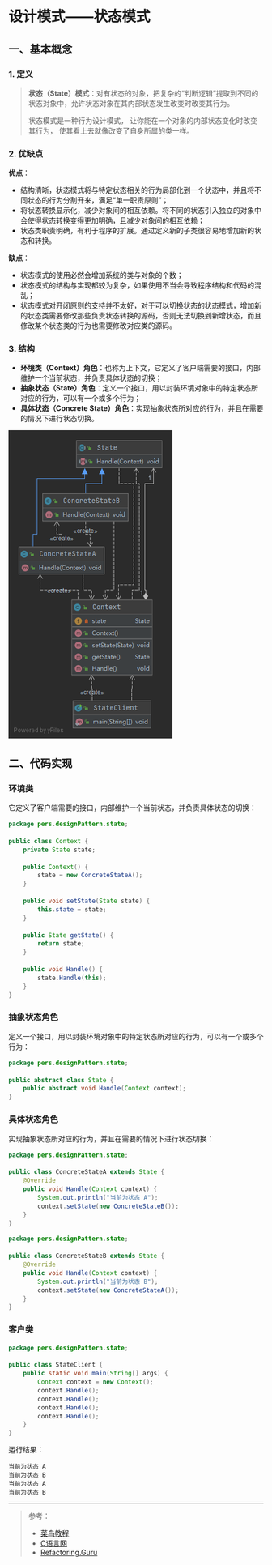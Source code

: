 # 设计模式——状态模式

## 一、基本概念

### 1. 定义

> **状态（State）模式**：对有状态的对象，把复杂的“判断逻辑”提取到不同的状态对象中，允许状态对象在其内部状态发生改变时改变其行为。
>
> 状态模式是一种行为设计模式， 让你能在一个对象的内部状态变化时改变其行为， 使其看上去就像改变了自身所属的类一样。

### 2. 优缺点

**优点**：

- 结构清晰，状态模式将与特定状态相关的行为局部化到一个状态中，并且将不同状态的行为分割开来，满足“单一职责原则”；
- 将状态转换显示化，减少对象间的相互依赖。将不同的状态引入独立的对象中会使得状态转换变得更加明确，且减少对象间的相互依赖；
- 状态类职责明确，有利于程序的扩展。通过定义新的子类很容易地增加新的状态和转换。

**缺点**：

- 状态模式的使用必然会增加系统的类与对象的个数；
- 状态模式的结构与实现都较为复杂，如果使用不当会导致程序结构和代码的混乱；
- 状态模式对开闭原则的支持并不太好，对于可以切换状态的状态模式，增加新的状态类需要修改那些负责状态转换的源码，否则无法切换到新增状态，而且修改某个状态类的行为也需要修改对应类的源码。

### 3. 结构

- **环境类（Context）角色**：也称为上下文，它定义了客户端需要的接口，内部维护一个当前状态，并负责具体状态的切换；
- **抽象状态（State）角色**：定义一个接口，用以封装环境对象中的特定状态所对应的行为，可以有一个或多个行为；
- **具体状态（Concrete State）角色**：实现抽象状态所对应的行为，并且在需要的情况下进行状态切换。

![image.png](https://raw.githubusercontent.com/wlynxg/pic/main/2025/06/01/20250601-165134.png)

## 二、代码实现

### 环境类

它定义了客户端需要的接口，内部维护一个当前状态，并负责具体状态的切换：

```java
package pers.designPattern.state;

public class Context {
    private State state;

    public Context() {
        state = new ConcreteStateA();
    }

    public void setState(State state) {
        this.state = state;
    }

    public State getState() {
        return state;
    }

    public void Handle() {
        state.Handle(this);
    }
}
```

### 抽象状态角色

定义一个接口，用以封装环境对象中的特定状态所对应的行为，可以有一个或多个行为：

```java
package pers.designPattern.state;

public abstract class State {
    public abstract void Handle(Context context);
}
```

### 具体状态角色

实现抽象状态所对应的行为，并且在需要的情况下进行状态切换：

```java
package pers.designPattern.state;

public class ConcreteStateA extends State {
    @Override
    public void Handle(Context context) {
        System.out.println("当前为状态 A");
        context.setState(new ConcreteStateB());
    }
}
```

```java
package pers.designPattern.state;

public class ConcreteStateB extends State {
    @Override
    public void Handle(Context context) {
        System.out.println("当前为状态 B");
        context.setState(new ConcreteStateA());
    }
}
```

### 客户类

```java
package pers.designPattern.state;

public class StateClient {
    public static void main(String[] args) {
        Context context = new Context();
        context.Handle();
        context.Handle();
        context.Handle();
        context.Handle();
    }
}
```

运行结果：

```
当前为状态 A
当前为状态 B
当前为状态 A
当前为状态 B
```

***

> 参考：
>
> - [菜鸟教程](https://www.runoob.com/design-pattern/singleton-pattern.html)
> - [C语言网](http://c.biancheng.net/view/1338.html)
> - [Refactoring.Guru](https://refactoringguru.cn/)

